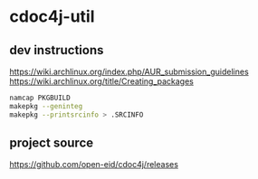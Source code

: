 # cdoc4j-util

## dev instructions

https://wiki.archlinux.org/index.php/AUR_submission_guidelines
https://wiki.archlinux.org/title/Creating_packages

```sh
namcap PKGBUILD
makepkg --geninteg
makepkg --printsrcinfo > .SRCINFO
```

## project source

https://github.com/open-eid/cdoc4j/releases
